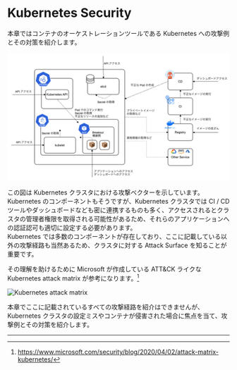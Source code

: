 # Kubernetes Security

本章ではコンテナのオーケストレーションツールである Kubernetes への攻撃例とその対策を紹介します。

![Kubernetes attack vector](./img/kubernetes-attack-vector.png)

この図は Kubernetes クラスタにおける攻撃ベクターを示しています。Kubernetes のコンポーネントもそうですが、Kubernetes クラスタでは CI / CD ツールやダッシュボードなども密に連携するものも多く、アクセスされるとクラスタの管理者権限を取得される可能性があるため、それらのアプリケーションへの認証認可も適切に設定する必要があります。  
Kubernetes では多数のコンポーネントが存在しており、ここに記載している以外の攻撃経路も当然あるため、クラスタに対する Attack Surface を知ることが重要です。

その理解を助けるために Microsoft が作成している ATT&CK ライクな Kubernetes attack matrix が参考になります。[^1]

![Kubernetes attack matrix](https://www.microsoft.com/security/blog/wp-content/uploads/2020/04/k8s-matrix.png)

本章でここに記載されているすべての攻撃経路を紹介はできませんが、Kubernetes クラスタの設定ミスやコンテナが侵害された場合に焦点を当て、攻撃例とその対策を紹介します。

---

[^1]: https://www.microsoft.com/security/blog/2020/04/02/attack-matrix-kubernetes/
